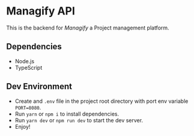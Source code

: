# Managify API

This is the backend for _Managify_ a Project management platform.

## Dependencies

- Node.js
- TypeScript

## Dev Environment

- Create and `.env` file in the project root directory with port env variable `PORT=8080`.
- Run `yarn` or `npm i` to install dependencies.
- Run  `yarn dev` or `npm run dev` to start the dev server.
- Enjoy!
